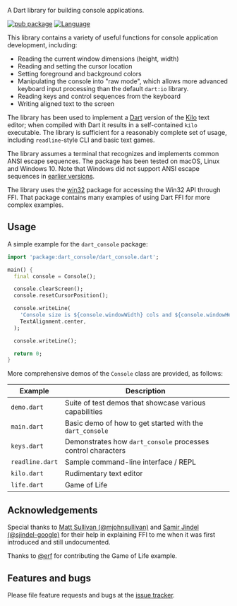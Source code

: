 A Dart library for building console applications.

[![pub package](https://img.shields.io/pub/v/dart_console.svg)](https://pub.dev/packages/dart_console)
[![Language](https://img.shields.io/badge/language-Dart-blue.svg)](https://dart.dev)

This library contains a variety of useful functions for console application
development, including:

- Reading the current window dimensions (height, width)
- Reading and setting the cursor location
- Setting foreground and background colors
- Manipulating the console into "raw mode", which allows more advanced
  keyboard input processing than the default `dart:io` library.
- Reading keys and control sequences from the keyboard
- Writing aligned text to the screen

The library has been used to implement a [Dart][dart] version of the
[Kilo][kilo] text editor; when compiled with Dart it results in a self-contained
`kilo` executable. The library is sufficient for a reasonably complete set of
usage, including `readline`-style CLI and basic text games.

The library assumes a terminal that recognizes and implements common ANSI escape
sequences. The package has been tested on macOS, Linux and Windows 10. Note that
Windows did not support ANSI escape sequences in [earlier
versions][vt-win10-roadmap].

The library uses the [win32](https://pub.dev/packages/win32) package for
accessing the Win32 API through FFI. That package contains many examples of
using Dart FFI for more complex examples.

## Usage

A simple example for the `dart_console` package:

```dart
import 'package:dart_console/dart_console.dart';

main() {
  final console = Console();

  console.clearScreen();
  console.resetCursorPosition();

  console.writeLine(
    'Console size is ${console.windowWidth} cols and ${console.windowHeight} rows.',
    TextAlignment.center,
  );

  console.writeLine();

  return 0;
}
```

More comprehensive demos of the `Console` class are provided, as follows:

| Example | Description |
| ---- | ---- |
| `demo.dart` | Suite of test demos that showcase various capabilities |
| `main.dart` | Basic demo of how to get started with the `dart_console` |
| `keys.dart` | Demonstrates how `dart_console` processes control characters |
| `readline.dart` | Sample command-line interface / REPL |
| `kilo.dart` | Rudimentary text editor |
| `life.dart` | Game of Life |

## Acknowledgements

Special thanks to [Matt Sullivan (@mjohnsullivan)][@mjohnsullivan] and [Samir
Jindel (@sjindel-google)][@sjindel-google] for their help in explaining FFI to
me when it was first introduced and still undocumented. 

Thanks to [@erf] for contributing the Game of Life example.

## Features and bugs

Please file feature requests and bugs at the [issue tracker][tracker].

[kilo]: https://github.com/antirez/kilo
[dart]: https://dart.dev/get-dart
[dart_kilo]: https://github.com/timsneath/dart_kilo
[vt-win10]: https://docs.microsoft.com/en-us/windows/console/console-virtual-terminal-sequences
[vt-win10-roadmap]: https://docs.microsoft.com/en-us/windows/console/ecosystem-roadmap#virtual-terminal-server
[winterm]: https://www.microsoft.com/en-us/p/windows-terminal/9n0dx20hk701
[FFI]: https://dart.dev/server/c-interop
[@mjohnsullivan]: https://github.com/mjohnsullivan
[@sjindel-google]: https://github.com/sjindel-google
[@erf]: https://github.com/erf
[tracker]: https://github.com/timsneath/dart_console/issues
